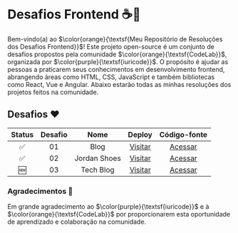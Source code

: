 # Desafios Frontend ☕🎯

Bem-vindo(a) ao $\color{orange}{\textsf{Meu Repositório de Resoluções dos Desafios Frontend}}$! Este projeto open-source é um conjunto de desafios propostos pela comunidade $\color{orange}{\textsf{CodeLab}}$, organizada por $\color{purple}{\textsf{iuricode}}$. O propósito é ajudar as pessoas a praticarem seus conhecimentos em desenvolvimento frontend, abrangendo áreas como HTML, CSS, JavaScript e também bibliotecas como React, Vue e Angular. Abaixo estarão todas as minhas resoluções dos projetos feitos na comunidade.

## Desafios ❤️

| Status | Desafio | Nome |                        Deploy                        |     Código-fonte |
| :----: | :-----: | :--: | :-------------------------------------------------: |  :----------: |
|   ✅   |   01    | Blog | [Visitar](https://blog-codelab.vercel.app) |   [Acessar](https://github.com/joaoclaudioprestes/blog-codelab)  |
|   ✅   |   02    | Jordan Shoes  | [Visitar](https://jordan-shoes-codelab.vercel.app) |   [Acessar](https://github.com/joaoclaudioprestes/jordan-shoes-codelab)  |
|   🆕   |   03    | Tech Blog  | [Visitar](https://techblog-codelab.vercel.app) |   [Acessar](https://github.com/joaoclaudioprestes/techblog-codelab)  |

### Agradecimentos 🙏

Em grande agradecimento ao $\color{purple}{\textsf{iuricode}}$ e à $\color{orange}{\textsf{CodeLab}}$ por proporcionarem esta oportunidade de aprendizado e colaboração na comunidade.
